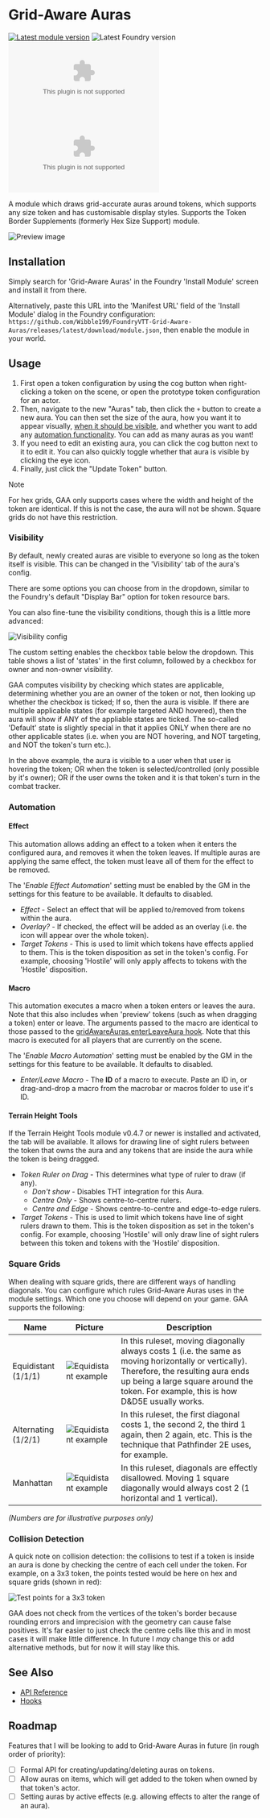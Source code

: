 # Grid-Aware Auras

[![Latest module version](https://img.shields.io/badge/dynamic/json?url=https%3A%2F%2Fgithub.com%2FWibble199%2FFoundryVTT-Grid-Aware-Auras%2Freleases%2Flatest%2Fdownload%2Fmodule.json&query=%24.version&prefix=v&style=for-the-badge&label=module%20version)](https://github.com/Wibble199/FoundryVTT-Grid-Aware-Auras/releases/latest)
![Latest Foundry version](https://img.shields.io/badge/dynamic/json?url=https%3A%2F%2Fgithub.com%2FWibble199%2FFoundryVTT-Grid-Aware-Auras%2Freleases%2Flatest%2Fdownload%2Fmodule.json&query=%24.compatibility.verified&style=for-the-badge&label=foundry%20version&color=fe6a1f)
<br/>
[![GitHub downloads (total)](https://img.shields.io/github/downloads/Wibble199/FoundryVTT-Grid-Aware-Auras/release.zip?style=for-the-badge&label=downloads%20(total))](https://github.com/Wibble199/FoundryVTT-Grid-Aware-Auras/releases/latest)
[![GitHub downloads (latest version)](https://img.shields.io/github/downloads/Wibble199/FoundryVTT-Grid-Aware-Auras/latest/release.zip?style=for-the-badge&label=downloads%20(latest))](https://github.com/Wibble199/FoundryVTT-Grid-Aware-Auras/releases/latest)

A module which draws grid-accurate auras around tokens, which supports any size token and has customisable display styles. Supports the Token Border Supplements (formerly Hex Size Support) module.

![Preview image](./docs/img/preview.png)

## Installation

Simply search for 'Grid-Aware Auras' in the Foundry 'Install Module' screen and install it from there.

Alternatively, paste this URL into the 'Manifest URL' field of the 'Install Module' dialog in the Foundry configuration: `https://github.com/Wibble199/FoundryVTT-Grid-Aware-Auras/releases/latest/download/module.json`, then enable the module in your world.

## Usage

1. First open a token configuration by using the cog button when right-clicking a token on the scene, or open the prototype token configuration for an actor.
2. Then, navigate to the new "Auras" tab, then click the `+` button to create a new aura. You can then set the size of the aura, how you want it to appear visually, [when it should be visible](#visibility), and whether you want to add any [automation functionality](#automation). You can add as many auras as you want!
3. If you need to edit an existing aura, you can click the cog button next to it to edit it. You can also quickly toggle whether that aura is visible by clicking the eye icon.
4. Finally, just click the "Update Token" button.

> [!NOTE]
> For hex grids, GAA only supports cases where the width and height of the token are identical. If this is not the case, the aura will not be shown. Square grids do not have this restriction.

### Visibility

By default, newly created auras are visible to everyone so long as the token itself is visible. This can be changed in the 'Visibility' tab of the aura's config.

There are some options you can choose from in the dropdown, similar to the Foundry's default "Display Bar" option for token resource bars.

You can also fine-tune the visibility conditions, though this is a little more advanced:

![Visibility config](./docs/img/visibility-matrix.png)

The custom setting enables the checkbox table below the dropdown. This table shows a list of 'states' in the first column, followed by a checkbox for owner and non-owner visibility.

GAA computes visibility by checking which states are applicable, determining whether you are an owner of the token or not, then looking up whether the checkbox is ticked; If so, then the aura is visible. If there are multiple applicable states (for example targeted AND hovered), then the aura will show if ANY of the appliable states are ticked. The so-called 'Default' state is slightly special in that it applies ONLY when there are no other applicable states (i.e. when you are NOT hovering, and NOT targeting, and NOT the token's turn etc.).

In the above example, the aura is visible to a user when that user is hovering the token; OR when the token is selected/controlled (only possible by it's owner); OR if the user owns the token and it is that token's turn in the combat tracker.

### Automation

#### Effect

This automation allows adding an effect to a token when it enters the configured aura, and removes it when the token leaves. If multiple auras are applying the same effect, the token must leave all of them for the effect to be removed.

The '_Enable Effect Automation_' setting must be enabled by the GM in the settings for this feature to be available. It defaults to disabled.

- _Effect_ - Select an effect that will be applied to/removed from tokens within the aura.
- _Overlay?_ - If checked, the effect will be added as an overlay (i.e. the icon will appear over the whole token).
- _Target Tokens_ - This is used to limit which tokens have effects applied to them. This is the token disposition as set in the token's config. For example, choosing 'Hostile' will only apply affects to tokens with the 'Hostile' disposition.

#### Macro

This automation executes a macro when a token enters or leaves the aura. Note that this also includes when 'preview' tokens (such as when dragging a token) enter or leave. The arguments passed to the macro are identical to those passed to the [gridAwareAuras.enterLeaveAura hook](./docs/hooks.md#gridawareaurasenterleaveaura). Note that this macro is executed for all players that are currently on the scene.

The '_Enable Macro Automation_' setting must be enabled by the GM in the settings for this feature to be available. It defaults to disabled.

- _Enter/Leave Macro_ - The **ID** of a macro to execute. Paste an ID in, or drag-and-drop a macro from the macrobar or macros folder to use it's ID.

#### Terrain Height Tools

If the Terrain Height Tools module v0.4.7 or newer is installed and activated, the tab will be available. It allows for drawing line of sight rulers between the token that owns the aura and any tokens that are inside the aura while the token is being dragged.

- _Token Ruler on Drag_ - This determines what type of ruler to draw (if any).
	- _Don't show_ - Disables THT integration for this Aura.
	- _Centre Only_ - Shows centre-to-centre rulers.
	- _Centre and Edge_ - Shows centre-to-centre and edge-to-edge rulers.
- _Target Tokens_ - This is used to limit which tokens have line of sight rulers drawn to them. This is the token disposition as set in the token's config. For example, choosing 'Hostile' will only draw line of sight rulers between this token and tokens with the 'Hostile' disposition.

### Square Grids

When dealing with square grids, there are different ways of handling diagonals. You can configure which rules Grid-Aware Auras uses in the module settings. Which one you choose will depend on your game. GAA supports the following:

|Name|Picture|Description|
|-|-|-|
|Equidistant (1/1/1)|![Equidistant example](./docs/img/square-equidistant.png)|In this ruleset, moving diagonally always costs 1 (i.e. the same as moving horizontally or vertically). Therefore, the resulting aura ends up being a large square around the token. For example, this is how D&D5E usually works.|
|Alternating (1/2/1)|![Equidistant example](./docs/img/square-alternating.png)|In this ruleset, the first diagonal costs 1, the second 2, the third 1 again, then 2 again, etc. This is the technique that Pathfinder 2E uses, for example.|
|Manhattan|![Equidistant example](./docs/img/square-manhattan.png)|In this ruleset, diagonals are effectly disallowed. Moving 1 square diagonally would always cost 2 (1 horizontal and 1 vertical).|

_(Numbers are for illustrative purposes only)_

### Collision Detection

A quick note on collision detection: the collisions to test if a token is inside an aura is done by checking the centre of each cell under the token. For example, on a 3x3 token, the points tested would be here on hex and square grids (shown in red):

![Test points for a 3x3 token](./docs/img/collision-detection.png)

GAA does not check from the vertices of the token's border because rounding errors and imprecision with the geometry can cause false positives. It's far easier to just check the centre cells like this and in most cases it will make little difference. In future I _may_ change this or add alternative methods, but for now it will stay like this.

## See Also
- [API Reference](./docs/api.md)
- [Hooks](./docs/hooks.md)

## Roadmap

Features that I will be looking to add to Grid-Aware Auras in future (in rough order of priority):

- [ ] Formal API for creating/updating/deleting auras on tokens.
- [ ] Allow auras on items, which will get added to the token when owned by that token's actor.
- [ ] Setting auras by active effects (e.g. allowing effects to alter the range of an aura).
